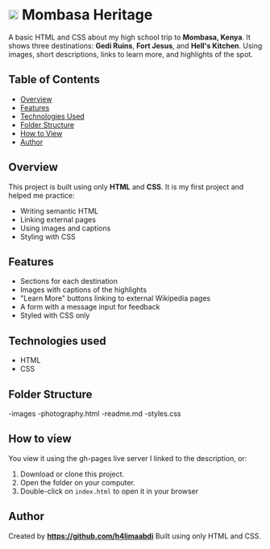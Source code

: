 #  <img width="20" height="20" alt="image" src="https://github.com/user-attachments/assets/aad04973-77fd-4267-bfc7-1fe8ddadb49c" /> Mombasa Heritage
A basic HTML and CSS about my high school trip to **Mombasa, Kenya**. It shows three destinations: **Gedi Ruins**, **Fort Jesus**, and **Hell's Kitchen**. Using images, short descriptions, links to learn more, and highlights of the spot.

## Table of Contents
- [Overview](#overview)
- [Features](#features)
- [Technologies Used](#technologies-used)
- [Folder Structure](#folder-structure)
- [How to View](#how-to-view)
- [Author](#author)

## Overview
This project is built using only **HTML** and **CSS**.
It is my first project and helped me practice:
- Writing semantic HTML
- Linking external pages
- Using images and captions
- Styling with CSS

## Features
- Sections for each destination
- Images with captions of the highlights
- "Learn More" buttons linking to external Wikipedia pages
- A form with a message input for feedback
- Styled with CSS only 

 ## Technologies used
 - HTML
 - CSS

## Folder Structure
-images
-photography.html
-readme.md
-styles.css

## How to view
You view it using the gh-pages live server I linked to the description, or:
1. Download or clone this project.
2. Open the folder on your computer.
3. Double-click on `index.html` to open it in your browser

## Author
Created by **https://github.com/h4limaabdi**
Built using only HTML and CSS.


